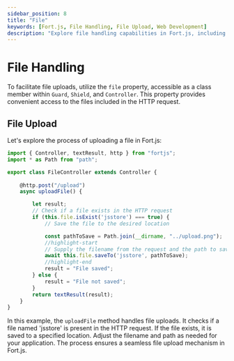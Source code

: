 ```yaml
---
sidebar_position: 8
title: "File"
keywords: [Fort.js, File Handling, File Upload, Web Development]
description: "Explore file handling capabilities in Fort.js, including file uploads and storage. Learn how to implement robust file handling functionality for your web application."
---
```


# File Handling

To facilitate file uploads, utilize the `file` property, accessible as a class member within `Guard`, `Shield`, and `Controller`. This property provides convenient access to the files included in the HTTP request.

## File Upload

Let's explore the process of uploading a file in Fort.js:

```js
import { Controller, textResult, http } from "fortjs";
import * as Path from "path";

export class FileController extends Controller {
   
    @http.post("/upload")
    async uploadFile() {

        let result;
        // Check if a file exists in the HTTP request
        if (this.file.isExist('jsstore') === true) {
            // Save the file to the desired location

            const pathToSave = Path.join(__dirname, "../upload.png");
            //highlight-start
            // Supply the filename from the request and the path to save
            await this.file.saveTo('jsstore', pathToSave);
            //highlight-end
            result = "File saved";
        } else {
            result = "File not saved";
        }
        return textResult(result);
    }    
}
```

In this example, the `uploadFile` method handles file uploads. It checks if a file named 'jsstore' is present in the HTTP request. If the file exists, it is saved to a specified location. Adjust the filename and path as needed for your application. The process ensures a seamless file upload mechanism in Fort.js.